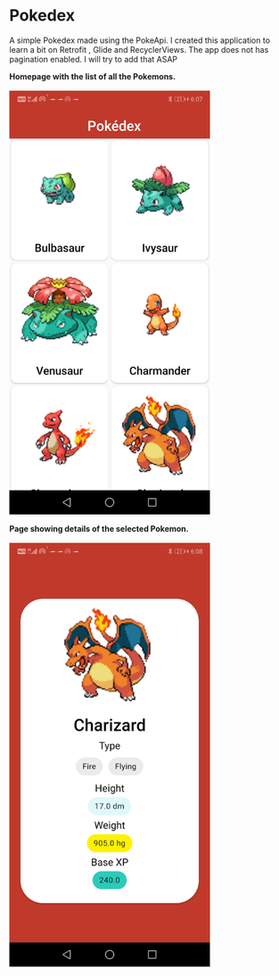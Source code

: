 # Pokedex
A simple Pokedex made using the PokeApi.
I created this application to learn a bit on Retrofit , Glide and RecyclerViews.
The app does not has pagination enabled.
I will try to add that ASAP

 <b>Homepage with the list of all the Pokemons. </b><br><br>
<img src="screen_shot_main.jpg" width="360" height="760">

 <b>Page showing details of the selected Pokemon.</b><br><br>
<img src="screen_shot_charizard.jpg" width="360" height="760">

